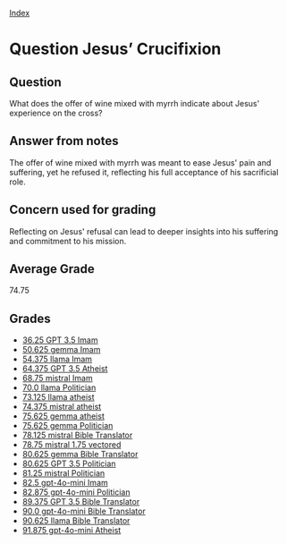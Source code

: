 
[Index](../../index.md)
# Question Jesus’ Crucifixion
## Question
What does the offer of wine mixed with myrrh indicate about Jesus' experience on the cross?

## Answer from notes
The offer of wine mixed with myrrh was meant to ease Jesus' pain and suffering, yet he refused it, reflecting his full acceptance of his sacrificial role.

## Concern used for grading
Reflecting on Jesus' refusal can lead to deeper insights into his suffering and commitment to his mission.

## Average Grade
74.75

## Grades
 * [36.25 GPT 3.5 Imam](../answers/GPT_3.5_Imam/Jesus__Crucifixion.md)
 * [50.625 gemma Imam](../answers/gemma_Imam/Jesus__Crucifixion.md)
 * [54.375 llama Imam](../answers/llama_Imam/Jesus__Crucifixion.md)
 * [64.375 GPT 3.5 Atheist](../answers/GPT_3.5_Atheist/Jesus__Crucifixion.md)
 * [68.75 mistral Imam](../answers/mistral_Imam/Jesus__Crucifixion.md)
 * [70.0 llama Politician](../answers/llama_Politician/Jesus__Crucifixion.md)
 * [73.125 llama atheist](../answers/llama_atheist/Jesus__Crucifixion.md)
 * [74.375 mistral atheist](../answers/mistral_atheist/Jesus__Crucifixion.md)
 * [75.625 gemma atheist](../answers/gemma_atheist/Jesus__Crucifixion.md)
 * [75.625 gemma Politician](../answers/gemma_Politician/Jesus__Crucifixion.md)
 * [78.125 mistral Bible Translator](../answers/mistral_Bible_Translator/Jesus__Crucifixion.md)
 * [78.75 mistral 1.75 vectored](../answers/mistral_1.75_vectored/Jesus__Crucifixion.md)
 * [80.625 gemma Bible Translator](../answers/gemma_Bible_Translator/Jesus__Crucifixion.md)
 * [80.625 GPT 3.5 Politician](../answers/GPT_3.5_Politician/Jesus__Crucifixion.md)
 * [81.25 mistral Politician](../answers/mistral_Politician/Jesus__Crucifixion.md)
 * [82.5 gpt-4o-mini Imam](../answers/gpt-4o-mini_Imam/Jesus__Crucifixion.md)
 * [82.875 gpt-4o-mini Politician](../answers/gpt-4o-mini_Politician/Jesus__Crucifixion.md)
 * [89.375 GPT 3.5 Bible Translator](../answers/GPT_3.5_Bible_Translator/Jesus__Crucifixion.md)
 * [90.0 gpt-4o-mini Bible Translator](../answers/gpt-4o-mini_Bible_Translator/Jesus__Crucifixion.md)
 * [90.625 llama Bible Translator](../answers/llama_Bible_Translator/Jesus__Crucifixion.md)
 * [91.875 gpt-4o-mini Atheist](../answers/gpt-4o-mini_Atheist/Jesus__Crucifixion.md)
